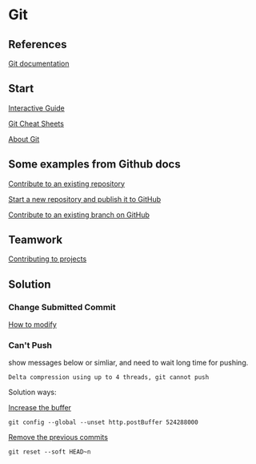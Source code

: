 # Git 

## References

[Git documentation](https://git-scm.com/doc)

## Start

[Interactive Guide](https://learngitbranching.js.org/)

[Git Cheat Sheets](https://training.github.com/downloads/github-git-cheat-sheet.pdf)

[About Git](https://docs.github.com/en/get-started/using-git/about-git)

## Some examples from Github docs

[Contribute to an existing repository](https://docs.github.com/en/get-started/using-git/about-git#example-contribute-to-an-existing-repository)

[Start a new repository and publish it to GitHub](https://docs.github.com/en/get-started/using-git/about-git#example-start-a-new-repository-and-publish-it-to-github)

[Contribute to an existing branch on GitHub](https://docs.github.com/en/get-started/using-git/about-git#example-contribute-to-an-existing-branch-on-github)

## Teamwork

[Contributing to projects](https://docs.github.com/en/get-started/quickstart/contributing-to-projects)

## Solution

### Change Submitted Commit

[How to modify](https://docs.github.com/en/pull-requests/committing-changes-to-your-project/creating-and-editing-commits/changing-a-commit-message)

### Can't Push

show messages below or simliar, and need to wait long time for pushing.

~~~
Delta compression using up to 4 threads, git cannot push
~~~

Solution ways:

[Increase the buffer](https://developercommunity.visualstudio.com/t/i-cannot-push/358360)

~~~
git config --global --unset http.postBuffer 524288000
~~~

[Remove the previous commits](https://stackoverflow.com/questions/70968685/git-push-failure)

~~~
git reset --soft HEAD~n
~~~
